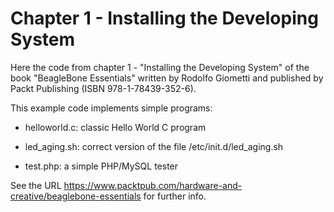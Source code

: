 Chapter 1 - Installing the Developing System
============================================

Here the code from chapter 1 - "Installing the Developing System" of
the book "BeagleBone Essentials" written by Rodolfo Giometti and
published by Packt Publishing (ISBN 978-1-78439-352-6).

This example code implements simple programs:

* helloworld.c: classic Hello World C program

* led_aging.sh: correct version of the file /etc/init.d/led_aging.sh

* test.php: a simple PHP/MySQL tester


See the URL
https://www.packtpub.com/hardware-and-creative/beaglebone-essentials
for further info.
